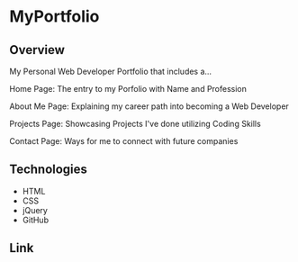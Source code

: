 # MyPortfolio

## Overview
My Personal Web Developer Portfolio that includes a...

Home Page: The entry to my Porfolio with Name and Profession

About Me Page: Explaining my career path into becoming a Web Developer

Projects Page: Showcasing Projects I've done utilizing Coding Skills

Contact Page: Ways for me to connect with future companies

## Technologies
* HTML
* CSS
* jQuery
* GitHub

## Link
